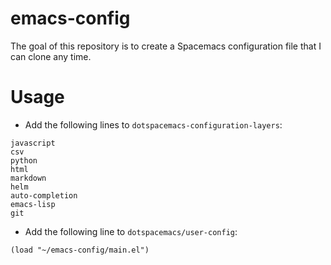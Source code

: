 # emacs-config
The goal of this repository is to create a Spacemacs configuration file that I can clone any time.

# Usage

* Add the following lines to `dotspacemacs-configuration-layers`:

```
javascript
csv
python
html
markdown
helm
auto-completion
emacs-lisp
git
```

* Add the following line to `dotspacemacs/user-config`:

```
(load "~/emacs-config/main.el")
```
